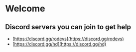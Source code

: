 # Welcome

## Discord servers you can join to get help

-   [https://discord.gg/rodevs](https://discord.gg/rodevs)
-   [https://discord.gg/hd](https://discord.gg/hd)
